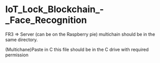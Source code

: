 # IoT_Lock_Blockchain_-_Face_Recognition
FR3 => Server (can be on the Raspberry pie)
multichain should be in the same directory.

(Multichane)Paste in C  this file should be in the C drive with required permission 
